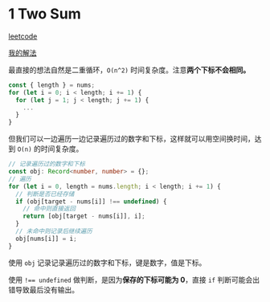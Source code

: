 # 1 Two Sum

[leetcode](https://leetcode.com/problems/two-sum/)

[我的解法](https://github.com/ModyQyW/leetcode/blob/main/1.two-sum.ts)

最直接的想法自然是二重循环，`O(n^2)` 时间复杂度。注意**两个下标不会相同。**

```typescript
const { length } = nums;
for (let i = 0; i < length; i += 1) {
  for (let j = 1; j < length; j += 1) {
    ...
  }
}
```

但我们可以一边遍历一边记录遍历过的数字和下标，这样就可以用空间换时间，达到 `O(n)` 的时间复杂度。

```typescript
// 记录遍历过的数字和下标
const obj: Record<number, number> = {};
// 遍历
for (let i = 0, length = nums.length; i < length; i += 1) {
  // 判断是否已经存储
  if (obj[target - nums[i]] !== undefined) {
    // 命中则直接返回
    return [obj[target - nums[i]], i];
  }
  // 未命中则记录后继续遍历
  obj[nums[i]] = i;
}
```

使用 `obj` 记录记录遍历过的数字和下标，键是数字，值是下标。

使用 `!== undefined` 做判断，是因为**保存的下标可能为 0**，直接 `if` 判断可能会出错导致最后没有输出。
